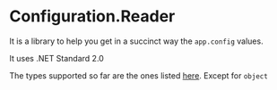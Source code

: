 # Configuration.Reader #

It is a library to help you get in a succinct way the `app.config` values.

It uses .NET Standard 2.0

The types supported so far are the ones listed [here](https://docs.microsoft.com/en-us/dotnet/csharp/language-reference/builtin-types/built-in-types). Except for `object`

